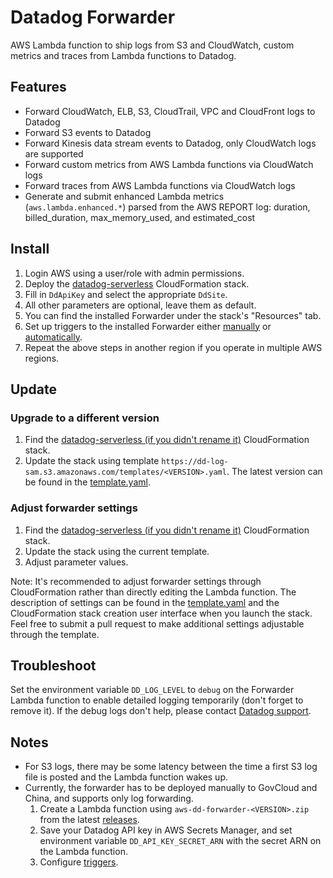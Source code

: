 # Datadog Forwarder

AWS Lambda function to ship logs from S3 and CloudWatch, custom metrics and traces from Lambda functions to Datadog.

## Features

- Forward CloudWatch, ELB, S3, CloudTrail, VPC and CloudFront logs to Datadog
- Forward S3 events to Datadog
- Forward Kinesis data stream events to Datadog, only CloudWatch logs are supported
- Forward custom metrics from AWS Lambda functions via CloudWatch logs
- Forward traces from AWS Lambda functions via CloudWatch logs
- Generate and submit enhanced Lambda metrics (`aws.lambda.enhanced.*`) parsed from the AWS REPORT log: duration, billed_duration, max_memory_used, and estimated_cost

## Install

1. Login AWS using a user/role with admin permissions.
1. Deploy the [datadog-serverless](https://console.aws.amazon.com/cloudformation/home#/stacks/new?stackName=datadog-serverless&templateURL=https://dd-log-sam.s3.amazonaws.com/templates/3.0.5.yaml) CloudFormation stack.
1. Fill in `DdApiKey` and select the appropriate `DdSite`.
1. All other parameters are optional, leave them as default.
1. You can find the installed Forwarder under the stack's "Resources" tab.
1. Set up triggers to the installed Forwarder either [manually](https://docs.datadoghq.com/integrations/amazon_web_services/?tab=allpermissions#manually-setup-triggers) or [automatically](https://docs.datadoghq.com/integrations/amazon_web_services/?tab=allpermissions#automatically-setup-triggers).
1. Repeat the above steps in another region if you operate in multiple AWS regions. 

## Update

### Upgrade to a different version

1. Find the [datadog-serverless (if you didn't rename it)](https://console.aws.amazon.com/cloudformation/home#/stacks?filteringText=datadog) CloudFormation stack.
1. Update the stack using template `https://dd-log-sam.s3.amazonaws.com/templates/<VERSION>.yaml`. The latest version can be found in the [template.yaml](template.yaml).

### Adjust forwarder settings

1. Find the [datadog-serverless (if you didn't rename it)](https://console.aws.amazon.com/cloudformation/home#/stacks?filteringText=datadog) CloudFormation stack.
1. Update the stack using the current template.
1. Adjust parameter values.

Note: It's recommended to adjust forwarder settings through CloudFormation rather than directly editing the Lambda function. The description of settings can be found in the [template.yaml](template.yaml) and the CloudFormation stack creation user interface when you launch the stack. Feel free to submit a pull request to make additional settings adjustable through the template.

## Troubleshoot

Set the environment variable `DD_LOG_LEVEL` to `debug` on the Forwarder Lambda function to enable detailed logging temporarily (don't forget to remove it). If the debug logs don't help, please contact [Datadog support](https://www.datadoghq.com/support/).

## Notes

* For S3 logs, there may be some latency between the time a first S3 log file is posted and the Lambda function wakes up.
* Currently, the forwarder has to be deployed manually to GovCloud and China, and supports only log forwarding.
  1. Create a Lambda function using `aws-dd-forwarder-<VERSION>.zip` from the latest [releases](https://github.com/DataDog/datadog-serverless-functions/releases).
  1. Save your Datadog API key in AWS Secrets Manager, and set environment variable `DD_API_KEY_SECRET_ARN` with the secret ARN on the Lambda function.
  1. Configure [triggers](https://docs.datadoghq.com/integrations/amazon_web_services/?tab=allpermissions#send-aws-service-logs-to-datadog).